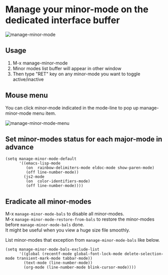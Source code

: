 # Manage your minor-mode on the dedicated interface buffer

![manage-minor-mode](https://raw2.github.com/ShingoFukuyama/images/master/manage-minor-mode.png)

## Usage

1. M-x manage-minor-mode
2. Minor modes list buffer will appear in other window
3. Then type "RET" key on any minor-mode you want to toggle active/inactive

## Mouse menu

You can click minor-mode indicated in the mode-line to pop up manage-minor-mode menu item.

![manage-minor-mode-menu](https://raw2.github.com/ShingoFukuyama/images/master/manage-minor-mode-menu.png)

## Set minor-modes status for each major-mode in advance

```
(setq manage-minor-mode-default
      '((emacs-lisp-mode
         (on  rainbow-delimiters-mode eldoc-mode show-paren-mode)
         (off line-number-mode))
        (js2-mode
         (on  color-identifiers-mode)
         (off line-number-mode))))
```

## Eradicate all minor-modes

M-x `manage-minor-mode-bals` to disable all minor-modes.  
M-x `manage-minor-mode-restore-from-bals` to restore the minor-modes before `manage-minor-mode-bals` done.  
It might be useful when you view a huge size file smoothly.

List minor-modes that exception from `manage-minor-mode-bals` like below.

```
(setq manage-minor-mode-bals-exclude-list
      '((global (recentf-mode global-font-lock-mode delete-selection-mode transient-mark-mode tabbar-mode))
        (text-mode (line-number-mode))
        (org-mode (line-number-mode blink-cursor-mode))))
```


